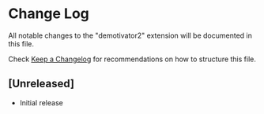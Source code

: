 # Change Log

All notable changes to the "demotivator2" extension will be documented in this file.

Check [Keep a Changelog](http://keepachangelog.com/) for recommendations on how to structure this file.

## [Unreleased]

- Initial release